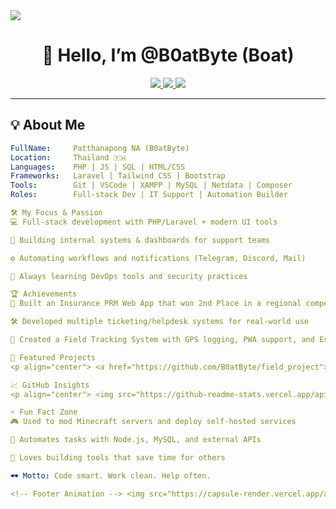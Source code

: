<!-- Header Animation -->

<img src="https://capsule-render.vercel.app/api?type=waving&color=0:6e44ff,100:9544ff&height=180&section=header&text=Hi%20I’m%20B0atByte%20👨‍💻&fontSize=35&fontAlign=70&fontColor=ffffff" />

<h1 align="center">🚀 Hello, I’m @B0atByte (Boat)</h1>

<p align="center">
  <a href="mailto:boatzaha2905@gmail.com">
    <img src="https://img.shields.io/badge/Gmail-boatzaha2905@gmail.com-D14836?style=flat&logo=gmail&logoColor=white" />
  </a>
  <a href="tel:0639216822">
    <img src="https://img.shields.io/badge/Phone-063--921--6822-007AFF?style=flat&logo=phone&logoColor=white" />
  </a>
  <a href="https://github.com/B0atByte">
    <img src="https://img.shields.io/badge/GitHub-B0atByte-181717?style=flat&logo=github" />
  </a>
</p>

---

## 💡 About Me

````yaml
FullName:     Patthanapong NA (B0atByte)
Location:     Thailand 🇹🇭
Languages:    PHP | JS | SQL | HTML/CSS
Frameworks:   Laravel | Tailwind CSS | Bootstrap
Tools:        Git | VSCode | XAMPP | MySQL | Netdata | Composer
Roles:        Full-stack Dev | IT Support | Automation Builder

🛠️ My Focus & Passion
💻 Full-stack development with PHP/Laravel + modern UI tools

🧰 Building internal systems & dashboards for support teams

⚙️ Automating workflows and notifications (Telegram, Discord, Mail)

🧠 Always learning DevOps tools and security practices

🏆 Achievements
🥈 Built an Insurance PRM Web App that won 2nd Place in a regional competition

🛠️ Developed multiple ticketing/helpdesk systems for real-world use

📍 Created a Field Tracking System with GPS logging, PWA support, and Excel reports

🚀 Featured Projects
<p align="center"> <a href="https://github.com/B0atByte/field_project"> <img src="https://github-readme-stats.vercel.app/api/pin/?username=B0atByte&repo=field_project&theme=tokyonight" /> </a> <a href="https://github.com/B0atByte/Help-Desk-"> <img src="https://github-readme-stats.vercel.app/api/pin/?username=B0atByte&repo=Help-Desk-&theme=tokyonight" /> </a> </p>

📈 GitHub Insights
<p align="center"> <img src="https://github-readme-stats.vercel.app/api?username=B0atByte&show_icons=true&theme=tokyonight" /> <img src="https://github-readme-stats.vercel.app/api/top-langs/?username=B0atByte&layout=compact&theme=tokyonight" /> <br /> <img src="https://streak-stats.demolab.com/?user=B0atByte&theme=tokyonight" /> </p>

⚡ Fun Fact Zone
🎮 Used to mod Minecraft servers and deploy self-hosted services

🤖 Automates tasks with Node.js, MySQL, and external APIs

💬 Loves building tools that save time for others

🕶️ Motto: Code smart. Work clean. Help often.

<!-- Footer Animation --> <img src="https://capsule-render.vercel.app/api?type=waving&color=0:9544ff,100:6e44ff&height=120&section=footer"/> ```
````
